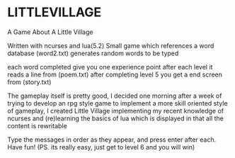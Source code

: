 # LITTLEVILLAGE
A Game About A Little Village

Written with ncurses and lua(5.2)
Small game which references a word database (word2.txt)
generates random words to be typed

each word completed give you one experience point
after each level it reads a line from (poem.txt)
after completing level 5 you get a end screen from (story.txt)

The gameplay itself is pretty good,
I decided one morning after a week of trying to develop an rpg style game
to implement a more skill oriented style of gameplay,
I created Little Village implementing my recent knowledge of ncurses
and (re)learning the basics of lua which is displayed in that all the content is rewritable

Type the messages in order as they appear, and press enter after each.
Have fun!  (PS. its really easy, just get to level 6 and you will win)